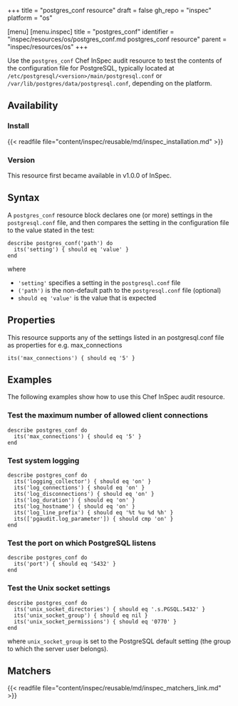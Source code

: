 +++
title = "postgres_conf resource"
draft = false
gh_repo = "inspec"
platform = "os"

[menu]
  [menu.inspec]
    title = "postgres_conf"
    identifier = "inspec/resources/os/postgres_conf.md postgres_conf resource"
    parent = "inspec/resources/os"
+++

Use the `postgres_conf` Chef InSpec audit resource to test the contents of the configuration file for PostgreSQL, typically located at `/etc/postgresql/<version>/main/postgresql.conf` or `/var/lib/postgres/data/postgresql.conf`, depending on the platform.

## Availability

### Install

{{< readfile file="content/inspec/reusable/md/inspec_installation.md" >}}

### Version

This resource first became available in v1.0.0 of InSpec.

## Syntax

A `postgres_conf` resource block declares one (or more) settings in the `postgresql.conf` file, and then compares the setting in the configuration file to the value stated in the test:

    describe postgres_conf('path') do
      its('setting') { should eq 'value' }
    end

where

- `'setting'` specifies a setting in the `postgresql.conf` file
- `('path')` is the non-default path to the `postgresql.conf` file (optional)
- `should eq 'value'` is the value that is expected

## Properties

This resource supports any of the settings listed in an postgresql.conf file as properties for e.g. max_connections

    its('max_connections') { should eq '5' }

## Examples

The following examples show how to use this Chef InSpec audit resource.

### Test the maximum number of allowed client connections

    describe postgres_conf do
      its('max_connections') { should eq '5' }
    end

### Test system logging

    describe postgres_conf do
      its('logging_collector') { should eq 'on' }
      its('log_connections') { should eq 'on' }
      its('log_disconnections') { should eq 'on' }
      its('log_duration') { should eq 'on' }
      its('log_hostname') { should eq 'on' }
      its('log_line_prefix') { should eq '%t %u %d %h' }
      its(['pgaudit.log_parameter']) { should cmp 'on' }
    end

### Test the port on which PostgreSQL listens

    describe postgres_conf do
      its('port') { should eq '5432' }
    end

### Test the Unix socket settings

    describe postgres_conf do
      its('unix_socket_directories') { should eq '.s.PGSQL.5432' }
      its('unix_socket_group') { should eq nil }
      its('unix_socket_permissions') { should eq '0770' }
    end

where `unix_socket_group` is set to the PostgreSQL default setting (the group to which the server user belongs).

## Matchers

{{< readfile file="content/inspec/reusable/md/inspec_matchers_link.md" >}}
